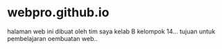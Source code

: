 # webpro.github.io
halaman web ini dibuat oleh tim saya kelab B kelompok 14... tujuan untuk pembelajaran oembuatan web..
